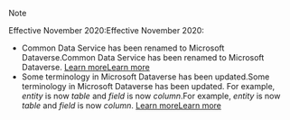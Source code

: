> [!NOTE]
> <span data-ttu-id="f82a1-101">Effective November 2020:</span><span class="sxs-lookup"><span data-stu-id="f82a1-101">Effective November 2020:</span></span>
> - <span data-ttu-id="f82a1-102">Common Data Service has been renamed to Microsoft Dataverse.</span><span class="sxs-lookup"><span data-stu-id="f82a1-102">Common Data Service has been renamed to Microsoft Dataverse.</span></span> [<span data-ttu-id="f82a1-103">Learn more</span><span class="sxs-lookup"><span data-stu-id="f82a1-103">Learn more</span></span>](https://aka.ms/PAuAppBlog)
> - <span data-ttu-id="f82a1-104">Some terminology in Microsoft Dataverse has been updated.</span><span class="sxs-lookup"><span data-stu-id="f82a1-104">Some terminology in Microsoft Dataverse has been updated.</span></span> <span data-ttu-id="f82a1-105">For example, *entity* is now *table* and *field* is now *column*.</span><span class="sxs-lookup"><span data-stu-id="f82a1-105">For example, *entity* is now *table* and *field* is now *column*.</span></span> [<span data-ttu-id="f82a1-106">Learn more</span><span class="sxs-lookup"><span data-stu-id="f82a1-106">Learn more</span></span>](/powerapps/maker/data-platform/data-platform-intro)